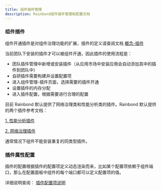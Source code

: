```yaml
---
title: 组件插件管理
description: Rainbond组件插件管理和配置文档
---
```


### 组件插件

组件开通插件是对组件治理功能的扩展，插件的定义请查阅文档 [概念-插件](/docs/user-manual/concept/plugin/)

当前团队下安装的插件才可以被组件开通，因此插件的使用流程是：

- 团队插件管理中新增或安装插件（从应用市场中安装应用会自动添加其中的插件到团队中）
- 自研插件需要构建并设置配置项
- 进入组件管理-插件页面，选择需要的插件开通
- 设置插件的内存分配
- 进入插件配置，根据需要进行合理的配置

目前 Rainbond 默认提供了网络治理类和性能分析类的插件。Rainbond 默认提供的两个插件参考文档：

[1. 性能分析插件](/docs/user-manual/plugin-manage/tcm-plugin/)

[2. 网络治理插件](/docs/user-manual/plugin-manage/mesh-plugin/)

通常情况下组件不能安装重复的同类型插件。

### 插件属性配置

插件的配置根据插件的配置项定义动态渲染而来，比如某个配置项依赖于组件端口，那么在配置面板中组件的每个端口都可以定义配置项的值。

详细说明查阅： [插件配置项说明](/docs/user-manual/concept/plugin/#插件配置项)
